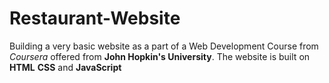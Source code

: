 # Restaurant-Website

Building a very basic website as a part of a Web Development Course
from *Coursera* offered from **John Hopkin's University**.
The website is built on **HTML** **CSS** and **JavaScript**

